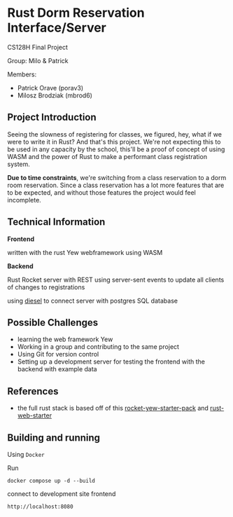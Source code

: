 # Rust Dorm Reservation Interface/Server
CS128H Final Project

Group: Milo & Patrick

Members:
* Patrick Orave (porav3)
* Milosz Brodziak (mbrod6)

## Project Introduction
Seeing the slowness of registering for classes, we figured, hey, what if we were to write it in Rust? And that's this project. We're not expecting this to be used in any capacity by the school, this'll be a proof of concept of using WASM and the power of Rust to make a performant class registration system.

**Due to time constraints**, we're switching from a class reservation to a dorm room reservation. Since a class reservation has a lot more features that are to be expected, and without those features the project would feel incomplete.

## Technical Information
**Frontend**

written with the rust Yew webframework using WASM

**Backend**

Rust Rocket server with REST
using server-sent events to update all clients of changes to registrations

using [diesel](https://diesel.rs) to connect server with postgres SQL database

## Possible Challenges
* learning the web framework Yew
* Working in a group and contributing to the same project
* Using Git for version control
* Setting up a development server for testing the frontend with the backend with example data

## References
* the full rust stack is based off of this [rocket-yew-starter-pack](https://github.com/dontlaugh/rocket-yew-starter-pack) and [rust-web-starter](https://github.com/ghotiphud/rust-web-starter)

## Building and running
Using `Docker`

Run 

```docker compose up -d --build```

connect to development site frontend

```http://localhost:8080```
